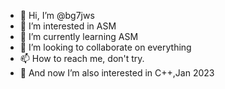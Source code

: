 - 👋 Hi, I’m @bg7jws
- 👀 I’m interested in ASM
- 🌱 I’m currently learning ASM
- 💞️ I’m looking to collaborate on everything
- 📫 How to reach me, don't try.
- 👀 And now I’m also interested in C++,Jan 2023


<!---
bg7jws/bg7jws is a ✨ special ✨ repository because its `README.md` (this file) appears on your GitHub profile.
You can click the Preview link to take a look at your changes.
--->
